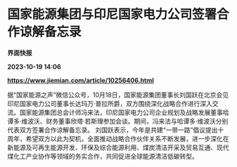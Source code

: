 # 国家能源集团与印尼国家电力公司签署合作谅解备忘录
**界面快报**

**2023-10-19 14:06**

**https://www.jiemian.com/article/10256406.html**

据“国家能源之声”微信公众号，10月18日，国家能源集团董事长刘国跃在北京会见印尼国家电力公司董事长达玛万·普拉所爵，双方围绕深化战略合作进行深入交流。国家能源集团总会计师冯来法，印尼国家电力公司企业规划及战略发展董事哈谭多·维波沃、财务董事欣塔·若斯理参加会谈。期间，冯来法与哈谭多·维波沃分别代表双方签署合作谅解备忘录。 刘国跃表示，今年是共建“一带一路”倡议提出十周年，希望双方以此为契机，全面推动战略合作伙伴关系不断发展，进一步深化在新能源及可再生能源开发、环保及综合能源利用、煤炭清洁开采及贸易互通、现代煤化工产业协作等领域的务实合作，共同促进全球能源清洁低碳转型。